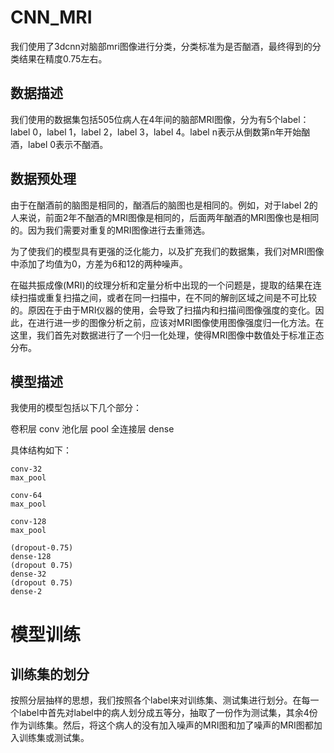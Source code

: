# CNN_MRI
我们使用了3dcnn对脑部mri图像进行分类，分类标准为是否酗酒，最终得到的分类结果在精度0.75左右。
## 数据描述
我们使用的数据集包括505位病人在4年间的脑部MRI图像，分为有5个label：label 0，label 1，label 2，label 3，label 4。label n表示从倒数第n年开始酗酒，label 0表示不酗酒。
## 数据预处理
由于在酗酒前的脑图是相同的，酗酒后的脑图也是相同的。例如，对于label 2的人来说，前面2年不酗酒的MRI图像是相同的，后面两年酗酒的MRI图像也是相同的。因为我们需要对重复的MRI图像进行去重筛选。

为了使我们的模型具有更强的泛化能力，以及扩充我们的数据集，我们对MRI图像中添加了均值为0，方差为6和12的两种噪声。

在磁共振成像(MRI)的纹理分析和定量分析中出现的一个问题是，提取的结果在连续扫描或重复扫描之间，或者在同一扫描中，在不同的解剖区域之间是不可比较的。原因在于由于MRI仪器的使用，会导致了扫描内和扫描间图像强度的变化。因此，在进行进一步的图像分析之前，应该对MRI图像使用图像强度归一化方法。在这里，我们首先对数据进行了一个归一化处理，使得MRI图像中数值处于标准正态分布。

## 模型描述
我使用的模型包括以下几个部分：

卷积层 conv
池化层 pool
全连接层 dense

具体结构如下：

    conv-32
    max_pool
    
    conv-64    
    max_pool 
    
    conv-128    
    max_pool  
    
    (dropout-0.75)
    dense-128 
    (dropout 0.75)   
    dense-32   
    (dropout 0.75) 
    dense-2         
    
# 模型训练
## 训练集的划分
按照分层抽样的思想，我们按照各个label来对训练集、测试集进行划分。在每一个label中首先对label中的病人划分成五等分，抽取了一份作为测试集，其余4份作为训练集。然后，将这个病人的没有加入噪声的MRI图和加了噪声的MRI图都加入训练集或测试集。






